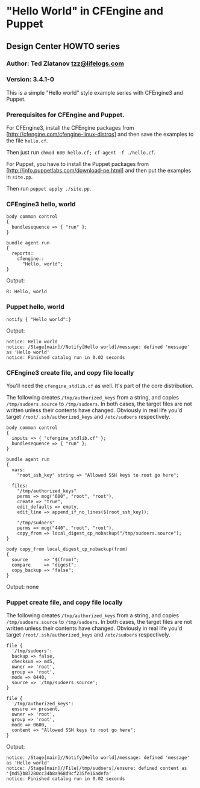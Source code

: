 # "Hello World" in CFEngine and Puppet

## Design Center HOWTO series

### Author: Ted Zlatanov <tzz@lifelogs.com>

### Version: 3.4.1-0

This is a simple "Hello world" style example series  with CFEngine3 and Puppet.

### Prerequisites for CFEngine and Puppet.

For CFEngine3, install the CFEngine packages from
[http://cfengine.com/cfengine-linux-distros] and then save the
examples to the file `hello.cf`.

Then just run `chmod 600 hello.cf; cf-agent -f ./hello.cf`.

For Puppet, you have to install the Puppet packages from
[http://info.puppetlabs.com/download-pe.html] and then put the
examples in `site.pp`.

Then run `puppet apply ./site.pp`.

### CFEngine3 hello, world

    body common control
    {
      bundlesequence => { "run" };
    }

    bundle agent run
    {
      reports:
        cfengine::
          "Hello, world";
    }

Output:

    R: Hello, world

### Puppet hello, world

    notify { "Hello world":}

Output:

    notice: Hello world
    notice: /Stage[main]//Notify[Hello world]/message: defined 'message' as 'Hello world'
    notice: Finished catalog run in 0.02 seconds

### CFEngine3 create file, and copy file locally

You'll need the `cfengine_stdlib.cf` as well.  It's part of the core distribution.

The following creates `/tmp/authorized_keys` from a string, and copies
`/tmp/sudoers.source` to `/tmp/sudoers`.  In both cases, the target
files are not written unless their contents have changed.  Obviously
in real life you'd target `/root/.ssh/authorized_keys` and
`/etc/sudoers` respectively.

    body common control
    {
      inputs => { "cfengine_stdlib.cf" };
      bundlesequence => { "run" };
    }

    bundle agent run
    {
      vars:
        "root_ssh_key" string => "Allowed SSH keys to root go here";

      files:
        "/tmp/authorized_keys"
        perms => mog("600", "root", "root"),
        create => "true",
        edit_defaults => empty,
        edit_line => append_if_no_lines($(root_ssh_key));

        "/tmp/sudoers"
        perms => mog("440", "root", "root"),
        copy_from => local_digest_cp_nobackup("/tmp/sudoers.source");
    }

    body copy_from local_digest_cp_nobackup(from)
    {
      source      => "$(from)";
      compare     => "digest";
      copy_backup => "false";
    }

Output: none

### Puppet create file, and copy file locally

The following creates `/tmp/authorized_keys` from a string, and copies
`/tmp/sudoers.source` to `/tmp/sudoers`.  In both cases, the target
files are not written unless their contents have changed.  Obviously
in real life you'd target `/root/.ssh/authorized_keys` and
`/etc/sudoers` respectively.

    file {
      '/tmp/sudoers':
      backup => false,
      checksum => md5,
      owner => 'root',
      group => 'root',
      mode => 0440,
      source => '/tmp/sudoers.source';
    }

    file {
      '/tmp/authorized_keys':
      ensure => present,
      owner => 'root',
      group => 'root',
      mode => 0600,
      content => "Allowed SSH keys to root go here";
    }

Output:

    notice: /Stage[main]//Notify[Hello world]/message: defined 'message' as 'Hello world'
    notice: /Stage[main]//File[/tmp/sudoers]/ensure: defined content as '{md5}b87280cc34b8a968d9cf235fe16adefa'
    notice: Finished catalog run in 0.02 seconds
